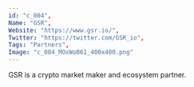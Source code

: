 ```yaml
--- 
id: "c_084", 
Name: "GSR", 
Website: "https://www.gsr.io/", 
Twitter: "https://twitter.com/GSR_io", 
Tags: "Partners", 
Image: "c_084_MOxWoB61_400x400.png" 
--- 
```

<!--lang:en--> 
GSR is a crypto market maker and ecosystem partner.
<!--lang:es--] 
GSR is a crypto market maker and ecosystem partner.
<!--lang:de--] 
GSR is a crypto market maker and ecosystem partner.
<!--lang:fr--] 
GSR is a crypto market maker and ecosystem partner.
<!--lang:pl--] 
GSR is a crypto market maker and ecosystem partner.
<!--lang:pt--] 
GSR is a crypto market maker and ecosystem partner.
[!--lang:*--> 
